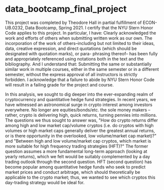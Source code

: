 # data_bootcamp_final_project

This project was completed by Theodore Hall in partial fulfillment of ECON-UB.0232,
Data Bootcamp, Spring 2021. I certify that the NYU Stern Honor Code applies to this project.
In particular, I have:
Clearly acknowledged the work and efforts of others when submitting written work as our own. The incorporation of the work of others–including but not limited to their ideas, data, creative expression, and direct quotations (which should be designated with quotation marks), or para- phrasing thereof– has been fully and appropriately referenced using notations both in the text and the bibliography. And I understand that: Submitting the same or substantially similar work in multiple courses, either in the same semester or in a different semester, without the express approval of all instructors is strictly forbidden.
I acknowledge that a failure to abide by NYU Stern Honor Code will result in a failing grade for
the project and course.

In this analysis, we sought to dig deeper into the ever-expanding realm of cryptocurrency and quantitative hedge fund strategies. In recent years, we have witnessed an astronomical surge in crypto interest among investors everywhere. No longer are equities/bonds/etc. the sole money makers – rather, crypto is delivering high, quick returns, turning pennies into millions. The questions we thus sought to answer was, "How do crypto returns differ among high and low market cap/volume cryptos (i.e. do cryptos with high volumes or high market caps generally deliver the greatest annual returns, or is there opportunity in the overlooked, low volume/market cap market)?" and "Between high and low volume/market cap cryptos, which market is more suitable for high frequency trading strategies (HFT)?" The former question assumes a more fundamental long-term approach (looking at yearly returns), which we felt would be suitably complemented by a day trading outlook through the second question. HFT (second question) has become popular among quantitative hedge funds who seek to predict market prices and conduct arbitrage, which should theoretically be applicable to the crypto market; thus, we wanted to see which cryptos this day-trading strategy would be ideal for.
